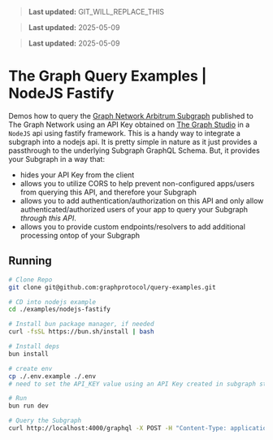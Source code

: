 > **Last updated:** GIT_WILL_REPLACE_THIS

> **Last updated:** 2025-05-09

> **Last updated:** 2025-05-09

# The Graph Query Examples | NodeJS Fastify

Demos how to query the [Graph Network Arbitrum Subgraph](https://thegraph.com/explorer/subgraphs/DZz4kDTdmzWLWsV373w2bSmoar3umKKH9y82SUKr5qmp?view=Playground&chain=arbitrum-one) published to The Graph Network using an API Key obtained on [The Graph Studio](https://thegraph.com/studio) in a `NodeJS` api using fastify framework.
This is a handy way to integrate a subgraph into a nodejs api. It is pretty simple in nature as it just provides a passthrough to the underlying Subgraph GraphQL Schema.
But, it provides your Subgraph in a way that:

- hides your API Key from the client
- allows you to utilize CORS to help prevent non-configured apps/users from querying this API, and therefore your Subgraph
- allows you to add authentication/authorization on this API and only allow authenticated/authorized users of your app to query your Subgraph _through this API_.
- allows you to provide custom endpoints/resolvers to add additional processing ontop of your Subgraph

## Running

```bash
# Clone Repo
git clone git@github.com:graphprotocol/query-examples.git

# CD into nodejs example
cd ./examples/nodejs-fastify

# Install bun package manager, if needed
curl -fsSL https://bun.sh/install | bash

# Install deps
bun install

# create env
cp ./.env.example ./.env
# need to set the API_KEY value using an API Key created in subgraph studio

# Run
bun run dev

# Query the Subgraph
curl http://localhost:4000/graphql -X POST -H "Content-Type: application/json" -d '{"query": "{_meta{block {number}}}"}'
```
